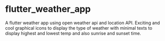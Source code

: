 # flutter_weather_app

A flutter weather app using open weather api and location API.
Exciting and cool graphical icons to display the type of weather with minimal texts to display highest and lowest temp and also sunrise and sunset time.

